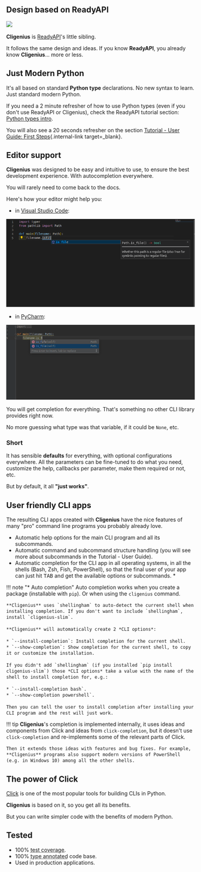 ## Design based on **ReadyAPI**

<a href="https://readyapi.khulnasoft.com" target="_blank"><img src="https://readyapi.khulnasoft.com/img/logo-margin/logo-teal.png" style="width: 20%;"></a>

**Cligenius** is <a href="https://readyapi.khulnasoft.com" class="external-link" target="_blank">ReadyAPI</a>'s little sibling.

It follows the same design and ideas. If you know **ReadyAPI**, you already know **Cligenius**... more or less.

## Just Modern Python

It's all based on standard **Python type** declarations. No new syntax to learn. Just standard modern Python.

If you need a 2 minute refresher of how to use Python types (even if you don't use ReadyAPI or Cligenius), check the ReadyAPI tutorial section: <a href="https://readyapi.khulnasoft.com/python-types/" class="external-link" target="_blank">Python types intro</a>.

You will also see a 20 seconds refresher on the section [Tutorial - User Guide: First Steps](tutorial/first-steps.md){.internal-link target=_blank}.

## Editor support

**Cligenius** was designed to be easy and intuitive to use, to ensure the best development experience. With autocompletion everywhere.

You will rarely need to come back to the docs.

Here's how your editor might help you:

* in <a href="https://code.visualstudio.com/" class="external-link" target="_blank">Visual Studio Code</a>:

![editor support](img/vscode-completion.png)

* in <a href="https://www.jetbrains.com/pycharm/" class="external-link" target="_blank">PyCharm</a>:

![editor support](img/pycharm-completion.png)

You will get completion for everything. That's something no other CLI library provides right now.

No more guessing what type was that variable, if it could be `None`, etc.

### Short

It has sensible **defaults** for everything, with optional configurations everywhere. All the parameters can be fine-tuned to do what you need, customize the help, callbacks per parameter, make them required or not, etc.

But by default, it all **"just works"**.

## User friendly CLI apps

The resulting CLI apps created with **Cligenius** have the nice features of many "pro" command line programs you probably already love.

* Automatic help options for the main CLI program and all its subcommands.
* Automatic command and subcommand structure handling (you will see more about subcommands in the Tutorial - User Guide).
* Automatic completion for the CLI app in all operating systems, in all the shells (Bash, Zsh, Fish, PowerShell), so that the final user of your app can just hit <kbd>TAB</kbd> and get the available options or subcommands. *

!!! note "* Auto completion"
    Auto completion works when you create a package (installable with `pip`). Or when using the `cligenius` command.

    **Cligenius** uses `shellingham` to auto-detect the current shell when installing completion. If you don't want to include `shellingham`, install `cligenius-slim`.

    **Cligenius** will automatically create 2 *CLI options*:

    * `--install-completion`: Install completion for the current shell.
    * `--show-completion`: Show completion for the current shell, to copy it or customize the installation.

    If you didn't add `shellingham` (if you installed `pip install cligenius-slim`) those *CLI options* take a value with the name of the shell to install completion for, e.g.:

    * `--install-completion bash`.
    * `--show-completion powershell`.

    Then you can tell the user to install completion after installing your CLI program and the rest will just work.

!!! tip
    **Cligenius**'s completion is implemented internally, it uses ideas and components from Click and ideas from `click-completion`, but it doesn't use `click-completion` and re-implements some of the relevant parts of Click.

    Then it extends those ideas with features and bug fixes. For example, **Cligenius** programs also support modern versions of PowerShell (e.g. in Windows 10) among all the other shells.

## The power of Click

<a href="https://click.palletsprojects.com" class="external-link" target="_blank">Click</a> is one of the most popular tools for building CLIs in Python.

**Cligenius** is based on it, so you get all its benefits.

But you can write simpler code with the benefits of modern Python.

## Tested

* 100% <abbr title="The amount of code that is automatically tested">test coverage</abbr>.
* 100% <abbr title="Python type annotations, with this your editor and external tools can give you better support">type annotated</abbr> code base.
* Used in production applications.
